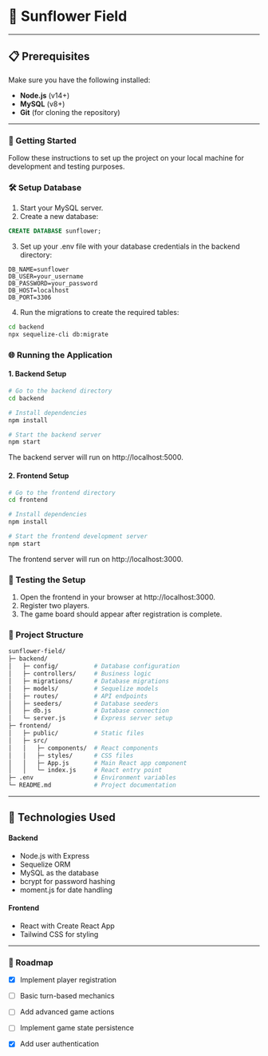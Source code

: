 # 🌻 Sunflower Field

---

## 📋 Prerequisites

Make sure you have the following installed:

- **Node.js** (v14+)
- **MySQL** (v8+)
- **Git** (for cloning the repository)

---

### 🚀 Getting Started

Follow these instructions to set up the project on your local machine for development and testing purposes.


### 🛠️ Setup Database

1. Start your MySQL server.
2. Create a new database:

```sql
CREATE DATABASE sunflower;

```

3. Set up your .env file with your database credentials in the backend directory:

```env
DB_NAME=sunflower
DB_USER=your_username
DB_PASSWORD=your_password
DB_HOST=localhost
DB_PORT=3306

```

4. Run the migrations to create the required tables:

```bash
cd backend
npx sequelize-cli db:migrate

```

### 🌐 Running the Application
#### 1. Backend Setup

```bash
# Go to the backend directory
cd backend

# Install dependencies
npm install

# Start the backend server
npm start

```

The backend server will run on http://localhost:5000.

#### 2. Frontend Setup

```bash
# Go to the frontend directory
cd frontend

# Install dependencies
npm install

# Start the frontend development server
npm start

```

The frontend server will run on http://localhost:3000.

### 🧪 Testing the Setup

1. Open the frontend in your browser at http://localhost:3000.
2. Register two players.
3. The game board should appear after registration is complete.

### 📂 Project Structure

```bash
sunflower-field/
├─ backend/
│   ├─ config/          # Database configuration
│   ├─ controllers/     # Business logic
│   ├─ migrations/      # Database migrations
│   ├─ models/          # Sequelize models
│   ├─ routes/          # API endpoints
│   ├─ seeders/         # Database seeders
│   ├─ db.js            # Database connection
│   └─ server.js        # Express server setup
├─ frontend/
│   ├─ public/          # Static files
│   ├─ src/
│   │   ├─ components/  # React components
│   │   ├─ styles/      # CSS files
│   │   ├─ App.js       # Main React app component
│   │   └─ index.js     # React entry point
├─ .env                 # Environment variables
└─ README.md            # Project documentation

```

---

## 🤖 Technologies Used

#### Backend
* Node.js with Express
* Sequelize ORM
* MySQL as the database
* bcrypt for password hashing
* moment.js for date handling
#### Frontend
* React with Create React App
* Tailwind CSS for styling

---

### 🚧 Roadmap

- [x] Implement player registration
- [ ] Basic turn-based mechanics
- [ ] Add advanced game actions
- [ ] Implement game state persistence
- [x] Add user authentication

